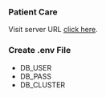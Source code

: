 ### Patient Care

Visit server URL [click here](https://patient-care-server.vercel.app/).

### Create .env File

 - DB_USER
 - DB_PASS
 - DB_CLUSTER